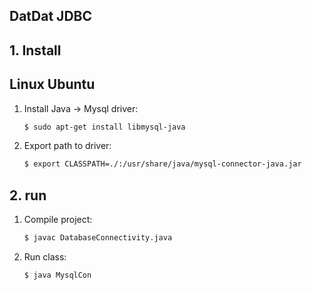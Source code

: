 ## DatDat JDBC 

## 1. Install ##
Linux Ubuntu
-------------------------

1. Install Java -> Mysql driver:
	```bash
	$ sudo apt-get install libmysql-java
	```

2. Export path to driver:
	```bash
	$ export CLASSPATH=./:/usr/share/java/mysql-connector-java.jar
	```

## 2. run ##

1. Compile project:
	```bash
	$ javac DatabaseConnectivity.java
	```

2. Run class:
	```bash
	$ java MysqlCon
	```
